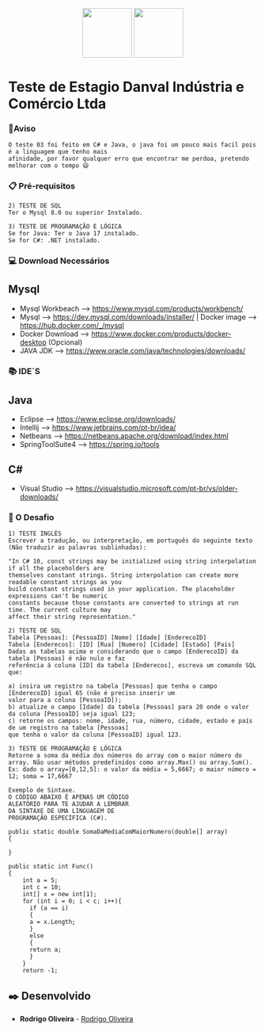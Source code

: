 <div align="center">
<img src="https://cdn-icons-png.flaticon.com/512/5968/5968282.png"  width="100" >
<img src="https://cdn.icon-icons.com/icons2/2415/PNG/512/csharp_line_logo_icon_146579.png"  width="100" >
</div>

# Teste de Estagio Danval Indústria e Comércio Ltda
### 📌Aviso
```
O teste 03 foi feito em C# e Java, o java foi um pouco mais facil pois é a linguagem que tenho mais 
afinidade, por favor qualquer erro que encontrar me perdoa, pretendo melhorar com o tempo 😄

```
### 📋 Pré-requisitos 

```
2) TESTE DE SQL
Ter o Mysql 8.0 ou superior Instalado.

3) TESTE DE PROGRAMAÇÃO E LÓGICA
Se for Java: Ter o Java 17 instalado.
Se for C#: .NET instalado.
```

### 💻 Download Necessários 
## Mysql
- Mysql Workbeach --> https://www.mysql.com/products/workbench/ <br>
- Mysql --> https://dev.mysql.com/downloads/installer/  | Docker image --> https://hub.docker.com/_/mysql <br>
- Docker Download --> https://www.docker.com/products/docker-desktop  (Opcional) <br>
- JAVA JDK --> https://www.oracle.com/java/technologies/downloads/ <br>


### 📚 IDE´S
## Java
- Eclipse --> https://www.eclipse.org/downloads/ <br>
- Intellij --> https://www.jetbrains.com/pt-br/idea/ <br>
- Netbeans --> https://netbeans.apache.org/download/index.html <br>
- SpringToolSuite4 --> https://spring.io/tools

## C#
- Visual Studio --> https://visualstudio.microsoft.com/pt-br/vs/older-downloads/ <br>



### 🚀 O Desafio

```
1) TESTE INGLÊS
Escrever a tradução, ou interpretação, em português do seguinte texto (Não traduzir as palavras sublinhadas):

"In C# 10, const strings may be initialized using string interpolation if all the placeholders are
themselves constant strings. String interpolation can create more readable constant strings as you
build constant strings used in your application. The placeholder expressions can't be numeric
constants because those constants are converted to strings at run time. The current culture may
affect their string representation."

2) TESTE DE SQL
Tabela [Pessoas]: [PessoaID] [Nome] [Idade] [EnderecoID]
Tabela [Enderecos]: [ID] [Rua] [Numero] [Cidade] [Estado] [Pais]
Dadas as tabelas acima e considerando que o campo [EnderecoID] da tabela [Pessoas] é não nulo e faz
referência à coluna [ID] da tabela [Enderecos], escreva um comando SQL que:

a) insira um registro na tabela [Pessoas] que tenha o campo [EnderecoID] igual 65 (não é preciso inserir um
valor para a coluna [PessoaID]);
b) atualize o campo [Idade] da tabela [Pessoas] para 20 onde o valor da coluna [PessoaID] seja igual 123;
c) retorne os campos: nome, idade, rua, número, cidade, estado e país de um registro na tabela [Pessoas]
que tenha o valor da coluna [PessoaID] igual 123.

3) TESTE DE PROGRAMAÇÃO E LÓGICA
Retorne a soma da média dos números do array com o maior número do
array. Não usar métodos predefinidos como array.Max() ou array.Sum().
Ex: dado o array=[0,12,5]: o valor da média = 5,6667; o maior número = 12; soma = 17,6667

Exemplo de Sintaxe.
O CÓDIGO ABAIXO É APENAS UM CÓDIGO
ALEATÓRIO PARA TE AJUDAR A LEMBRAR
DA SINTAXE DE UMA LINGUAGEM DE
PROGRAMAÇÃO ESPECÍFICA (C#).

public static double SomaDaMediaComMaiorNumero(double[] array)
{

}

public static int Func()
{
    int a = 5;
    int c = 10;
    int[] x = new int[1];
    for (int i = 0; i < c; i++){
      if (a == i)
      {
      a = x.Length;
      }
      else
      {
      return a;
      }
    }
    return -1;
```

## ✒️ Desenvolvido

* **Rodrigo Oliveira** - [Rodrigo Oliveira](https://github.com/Rodrigo-Santoos)
